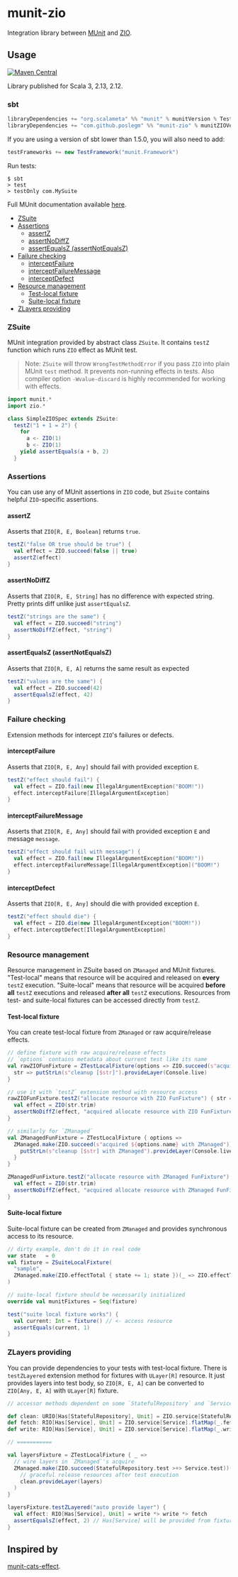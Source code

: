 # munit-zio

Integration library between [MUnit](https://scalameta.org/munit) and
[ZIO](https://zio.dev).

## Usage

[![Maven Central](https://maven-badges.herokuapp.com/maven-central/com.github.poslegm/munit-zio_3/badge.svg?kill_cache=1)](https://search.maven.org/artifact/com.github.poslegm/munit-zio_3/)

Library published for Scala 3, 2.13, 2.12.

### sbt

```scala
libraryDependencies += "org.scalameta" %% "munit" % munitVersion % Test
libraryDependencies += "com.github.poslegm" %% "munit-zio" % munitZIOVersion % Test
```

If you are using a version of sbt lower than 1.5.0, you will also need to add:
```scala
testFrameworks += new TestFramework("munit.Framework")
```

Run tests:

```
$ sbt
> test
> testOnly com.MySuite
```

Full MUnit documentation available [here](https://scalameta.org/munit/docs/getting-started.html).

<!-- TOC depthFrom:2 depthTo:3 -->

- [ZSuite](#zsuite)
- [Assertions](#assertions)
  - [assertZ](#assertz)
  - [assertNoDiffZ](#assertnodiffz)
  - [assertEqualsZ (assertNotEqualsZ)](#assertequalsz-assertnotequalsz)
- [Failure checking](#failure-checking)
  - [interceptFailure](#interceptfailure)
  - [interceptFailureMessage](#interceptfailuremessage)
  - [interceptDefect](#interceptdefect)
- [Resource management](#resource-management)
  - [Test-local fixture](#test-local-fixture)
  - [Suite-local fixture](#suite-local-fixture)
- [ZLayers providing](#zlayers-providing)

<!-- /TOC -->

### ZSuite

MUnit integration provided by abstract class `ZSuite`. It contains `testZ`
function which runs `ZIO` effect as MUnit test.
> Note: `ZSuite` will throw `WrongTestMethodError` if you pass `ZIO` into plain
> MUnit `test` method. It prevents non-running effects in tests. Also compiler
> option `-Wvalue-discard` is highly recommended for working with effects.

```scala
import munit.*
import zio.*

class SimpleZIOSpec extends ZSuite:
  testZ("1 + 1 = 2") {
    for
      a <- ZIO(1)
      b <- ZIO(1)
    yield assertEquals(a + b, 2)
  }
```

### Assertions

You can use any of MUnit assertions in `ZIO` code, but `ZSuite` contains
helpful `ZIO`-specific assertions.

#### assertZ

Asserts that `ZIO[R, E, Boolean]` returns `true`.

```scala
testZ("false OR true should be true") {
  val effect = ZIO.succeed(false || true)
  assertZ(effect)
}
```
 
#### assertNoDiffZ

Asserts that `ZIO[R, E, String]` has no difference with expected string. Pretty
prints diff unlike just `assertEqualsZ`.

```scala
testZ("strings are the same") {
  val effect = ZIO.succeed("string")
  assertNoDiffZ(effect, "string")
}
``` 

#### assertEqualsZ (assertNotEqualsZ)

Asserts that `ZIO[R, E, A]` returns the same result as expected
 
```scala
testZ("values are the same") {
  val effect = ZIO.succeed(42)
  assertEqualsZ(effect, 42)
}
```

### Failure checking

Extension methods for intercept `ZIO`'s failures or defects.

#### interceptFailure

Asserts that `ZIO[R, E, Any]` should fail with provided exception `E`.

```scala
testZ("effect should fail") {
  val effect = ZIO.fail(new IllegalArgumentException("BOOM!"))
  effect.interceptFailure[IllegalArgumentException]
}
```

#### interceptFailureMessage

Asserts that `ZIO[R, E, Any]` should fail with provided exception `E` and
message `message`.

```scala
testZ("effect should fail with message") {
  val effect = ZIO.fail(new IllegalArgumentException("BOOM!"))
  effect.interceptFailureMessage[IllegalArgumentException]("BOOM!")
}
```
 
#### interceptDefect

Asserts that `ZIO[R, E, Any]` should die with provided exception `E`.

```scala
testZ("effect should die") {
  val effect = ZIO.die(new IllegalArgumentException("BOOM!"))
  effect.interceptDefect[IllegalArgumentException]
}
```

### Resource management

Resource management in ZSuite based on `ZManaged` and MUnit fixtures.
"Test-local" means that resource will be acquired and released on __every__
`testZ` execution.  "Suite-local" means that resource will be acquired __before
all__ `testZ` executions and released __after all__ `testZ` executions.
Resources from test- and suite-local fixtures can be accessed directly from
`testZ`.

#### Test-local fixture

You can create test-local fixture from `ZManaged` or raw acquire/release effects.

```scala
// define fixture with raw acquire/release effects
// `options` contains metadata about current test like its name
val rawZIOFunFixture = ZTestLocalFixture(options => ZIO.succeed(s"acquired ${options.name}")) {
  str => putStrLn(s"cleanup [$str]").provideLayer(Console.live)
}

// use it with `testZ` extension method with resource access
rawZIOFunFixture.testZ("allocate resource with ZIO FunFixture") { str => // <- resource
  val effect = ZIO(str.trim)
  assertNoDiffZ(effect, "acquired allocate resource with ZIO FunFixture")
}

// similarly for `ZManaged`
val ZManagedFunFixture = ZTestLocalFixture { options =>
  ZManaged.make(ZIO.succeed(s"acquired ${options.name} with ZManaged")) { str =>
    putStrLn(s"cleanup [$str] with ZManaged").provideLayer(Console.live).orDie
  }
}

ZManagedFunFixture.testZ("allocate resource with ZManaged FunFixture") { str =>
  val effect = ZIO(str.trim)
  assertNoDiffZ(effect, "acquired allocate resource with ZManaged FunFixture with ZManaged")
}
```

#### Suite-local fixture

Suite-local fixture can be created from `ZManaged` and provides synchronous
access to its resource.

```scala
// dirty example, don't do it in real code
var state   = 0
val fixture = ZSuiteLocalFixture(
  "sample",
  ZManaged.make(ZIO.effectTotal { state += 1; state })(_ => ZIO.effectTotal { state += 1 })
)

// suite-local fixture should be necessarily initialized
override val munitFixtures = Seq(fixture)

test("suite local fixture works") {
  val current: Int = fixture() // <- access resource
  assertEquals(current, 1)
}
```

### ZLayers providing

You can provide dependencies to your tests with test-local fixture. There is
`testZLayered` extension method for fixtures with `ULayer[R]` resource. It just
provides layers into test body, so `ZIO[R, E, A]` can be converted to `ZIO[Any,
E, A]` with `ULayer[R]` fixture.

```scala
// accessor methods dependent on some `StatefulRepository` and `Service`:

def clean: URIO[Has[StatefulRepository], Unit] = ZIO.service[StatefulRepository].flatMap(_.clean)
def fetch: RIO[Has[Service], Unit] = ZIO.service[Service].flatMap(_.fetch)
def write: RIO[Has[Service], Unit] = ZIO.service[Service].flatMap(_.write)

// ===========

val layersFixture = ZTestLocalFixture { _ =>
  // wire layers in `ZManaged`'s acquire
  ZManaged.make(ZIO.succeed(StatefulRepository.test >+> Service.test))(layers =>
    // graceful release resources after test execution
    clean.provideLayer(layers)
  )
}

layersFixture.testZLayered("auto provide layer") {
  val effect: RIO[Has[Service], Unit] = write *> write *> fetch
  assertEqualsZ(effect, 2) // Has[Service] will be provided from fixture
}
```

## Inspired by
[munit-cats-effect](https://github.com/typelevel/munit-cats-effect).

